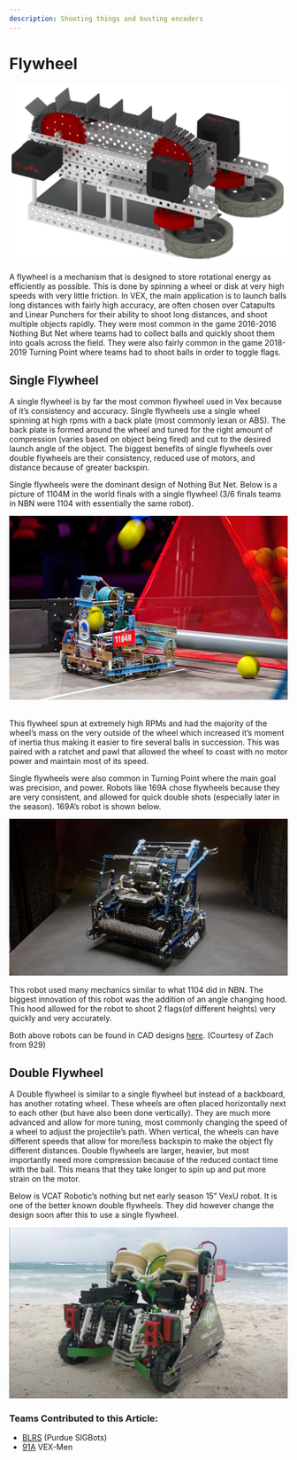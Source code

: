 ```yaml
---
description: Shooting things and busting encoders
---
```


# Flywheel

![General 2-Wheel Flywheel Design, Courtesy of VEX KB](../../.gitbook/assets/image%20%2845%29.png)

A flywheel is a mechanism that is designed to store rotational energy as efficiently as possible. This is done by spinning a wheel or disk at very high speeds with very little friction. In VEX, the main application is to launch balls long distances with fairly high accuracy, are often chosen over Catapults and Linear Punchers for their ability to shoot long distances, and shoot multiple objects rapidly. They were most common in the game 2016-2016 Nothing But Net where teams had to collect balls and quickly shoot them into goals across the field. They were also fairly common in the game 2018-2019 Turning Point where teams had to shoot balls in order to toggle flags.

## Single Flywheel

A single flywheel is by far the most common flywheel used in Vex because of it’s consistency and accuracy. Single flywheels use a single wheel spinning at high rpms with a back plate \(most commonly lexan or ABS\). The back plate is formed around the wheel and tuned for the right amount of compression \(varies based on object being fired\) and cut to the desired launch angle of the object. The biggest benefits of single flywheels over double flywheels are their consistency, reduced use of motors, and distance because of greater backspin.

  
Single flywheels were the dominant design of Nothing But Net. Below is a picture of 1104M in the world finals with a single flywheel \(3/6 finals teams in NBN were 1104 with essentially the same robot\).

![1104M in Nothing But Net](../../.gitbook/assets/image%20%2844%29.png)

[  
](https://photos.google.com/share/AF1QipNNjcP0x0m8bZmBkSu5inbOiscVHZwB8Fp6W825U3eTzoIW0_acUYFtxjSFceFQ4w/photo/AF1QipNV5kItJyJIBCltrm17i8POyO5yCpN8sWXEORM2?key=UjBoUlJTVjR3djlObzFjQlRzREdSd2dYeHlYdnRn)This flywheel spun at extremely high RPMs and had the majority of the wheel’s mass on the very outside of the wheel which increased it’s moment of inertia thus making it easier to fire several balls in succession. This was paired with a ratchet and pawl that allowed the wheel to coast with no motor power and maintain most of its speed.

  
Single flywheels were also common in Turning Point where the main goal was precision, and power. Robots like 169A chose flywheels because they are very consistent, and allowed for quick double shots \(especially later in the season\). 169A’s robot is shown below.

![Team 169A Turning Point](../../.gitbook/assets/image%20%2843%29.png)

  
This robot used many mechanics similar to what 1104 did in NBN. The biggest innovation of this robot was the addition of an angle changing hood. This hood allowed for the robot to shoot 2 flags\(of different heights\) very quickly and very accurately.

  
Both above robots can be found in CAD designs [here](https://drive.google.com/drive/folders/1ZnRL8jq9E2jQJKYvb96y2rm86BvNj6sA). \(Courtesy of Zach from 929\)

## Double Flywheel

A Double flywheel is similar to a single flywheel but instead of a backboard, has another rotating wheel. These wheels are often placed horizontally next to each other \(but have also been done vertically\). They are much more advanced and allow for more tuning, most commonly changing the speed of a wheel to adjust the projectile’s path. When vertical, the wheels can have different speeds that allow for more/less backspin to make the object fly different distances. Double flywheels are larger, heavier, but most importantly need more compression because of the reduced contact time with the ball. This means that they take longer to spin up and put more strain on the motor. 

Below is VCAT Robotic’s nothing but net early season 15” VexU robot. It is one of the better known double flywheels. They did however change the design soon after this to use a single flywheel.

![VCAT Early Season Nothing But Net 15&quot; Robot](../../.gitbook/assets/image%20%2847%29.png)

### Teams Contributed to this Article:

* [BLRS](https://purduesigbots.com/) \(Purdue SIGBots\)
* [91A](https://www.vexmen.com/about/) VEX-Men



